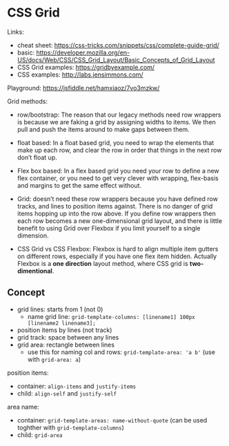 # CSS Grid

Links:
- cheat sheet: https://css-tricks.com/snippets/css/complete-guide-grid/
- basic: https://developer.mozilla.org/en-US/docs/Web/CSS/CSS_Grid_Layout/Basic_Concepts_of_Grid_Layout
- CSS Grid examples: https://gridbyexample.com/
- CSS examples: http://labs.jensimmons.com/

Playground: https://jsfiddle.net/hamxiaoz/7vo3mzkw/

Grid methods:

- row/bootstrap: The reason that our legacy methods need row wrappers is because we are faking a grid by assigning widths to items. We then pull and push the items around to make gaps between them.

- float based: In a float based grid, you need to wrap the elements that make up each row, and clear the row in order that things in the next row don’t float up.

- Flex box based: In a flex based grid you need your row to define a new flex container, or you need to get very clever with wrapping, flex-basis and margins to get the same effect without.

- Grid: doesn’t need these row wrappers because you have defined row tracks, and lines to position items against. There is no danger of grid items hopping up into the row above. If you define row wrappers then each row becomes a new one-dimensional grid layout, and there is little benefit to using Grid over Flexbox if you limit yourself to a single dimension.

- CSS Grid vs CSS Flexbox: Flexbox is hard to align multiple item gutters on different rows, especially if you have one flex item hidden. Actually Flexbox is a **one direction** layout method, where CSS grid is **two-dimentional**.


## Concept

- grid lines: starts from 1 (not 0)
  - name grid line: `grid-template-columns: [linename1] 100px [linename2 linename3];`
- position items by lines (not track)
- grid track: space between any lines
- grid area: rectangle between lines
  - use this for naming col and rows: `grid-template-area: 'a b'` (use with `grid-area: a`)

position items:
- container: `align-items` and `justify-items`
- child: `align-self` and `justify-self`

area name:
- container: `grid-template-areas: name-without-quote` (can be used toghther with `grid-template-columns`)
- child: `grid-area`